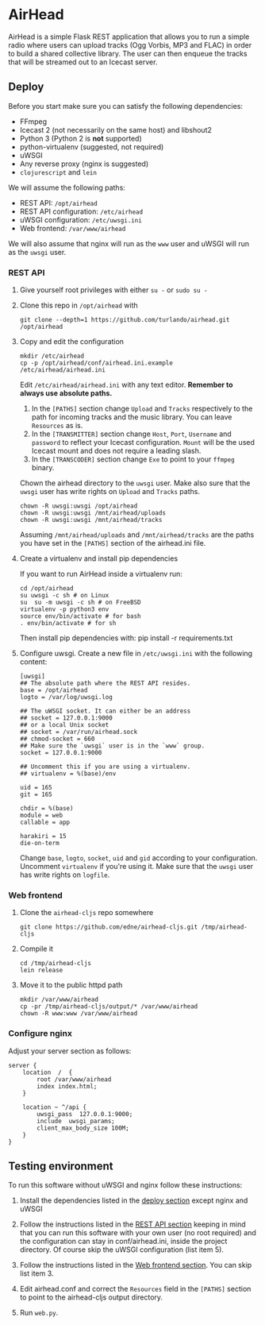# AirHead

AirHead is a simple Flask REST application that allows you to run a simple
radio where users can upload tracks (Ogg Vorbis, MP3 and FLAC) in order to
build a shared collective library. The user can then enqueue the tracks that
will be streamed out to an Icecast server.

## Deploy

Before you start make sure you can satisfy the following dependencies:

 * FFmpeg
 * Icecast 2 (not necessarily on the same host) and libshout2
 * Python 3 (Python 2 is **not** supported)
 * python-virtualenv (suggested, not required)
 * uWSGI
 * Any reverse proxy (nginx is suggested)
 * `clojurescript` and `lein`

We will assume the following paths:

 * REST API: `/opt/airhead`
 * REST API configuration: `/etc/airhead`
 * uWSGI configuration: `/etc/uwsgi.ini`
 * Web frontend: `/var/www/airhead`

We will also assume that nginx will run as the `www` user and uWSGI will run
as the `uwsgi` user.

### REST API

1. Give yourself root privileges with either `su -` or `sudo su -`

2. Clone this repo in `/opt/airhead` with

       git clone --depth=1 https://github.com/turlando/airhead.git /opt/airhead

3. Copy and edit the configuration

       mkdir /etc/airhead
       cp -p /opt/airhead/conf/airhead.ini.example /etc/airhead/airhead.ini

   Edit `/etc/airhead/airhead.ini` with any text editor.
   **Remember to always use absolute paths.**

   1. In the `[PATHS]` section change `Upload` and `Tracks` respectively to
      the path for incoming tracks and the music library. You can leave
      `Resources` as is.
   2. In the `[TRANSMITTER]` section change `Host`, `Port`, `Username` and
      `password` to reflect your Icecast configuration. `Mount` will be the
      used Icecast mount and does not require a leading slash.
   3. In the `[TRANSCODER]` section change `Exe` to point to your `ffmpeg`
      binary.

   Chown the airhead directory to the `uwsgi` user.
   Make also sure that the `uwsgi` user has write rights on `Upload` and
   `Tracks` paths.

       chown -R uwsgi:uwsgi /opt/airhead
       chown -R uwsgi:uwsgi /mnt/airhead/uploads
       chown -R uwsgi:uwsgi /mnt/airhead/tracks

    Assuming `/mnt/airhead/uploads` and `/mnt/airhead/tracks` are the paths
    you have set in the `[PATHS]` section of the airhead.ini file.

4. Create a virtualenv and install pip dependencies

   If you want to run AirHead inside a virtualenv run:

       cd /opt/airhead
       su uwsgi -c sh # on Linux
       su  su -m uwsgi -c sh # on FreeBSD
       virtualenv -p python3 env
       source env/bin/activate # for bash
       . env/bin/activate # for sh

   Then install pip dependencies with:
       pip install -r requirements.txt

5. Configure uwsgi. Create a new file in `/etc/uwsgi.ini` with the following
   content:

       [uwsgi]
       ## The absolute path where the REST API resides.
       base = /opt/airhead
       logto = /var/log/uwsgi.log
       
       ## The uWSGI socket. It can either be an address
       ## socket = 127.0.0.1:9000
       ## or a local Unix socket
       ## socket = /var/run/airhead.sock
       ## chmod-socket = 660
       ## Make sure the `uwsgi` user is in the `www` group.
       socket = 127.0.0.1:9000
       
       ## Uncomment this if you are using a virtualenv.
       ## virtualenv = %(base)/env
       
       uid = 165
       git = 165
       
       chdir = %(base)
       module = web
       callable = app
       
       harakiri = 15
       die-on-term

   Change `base`, `logto`, `socket`, `uid` and `gid` according to your
   configuration. Uncomment `virtualenv` if you're using it. Make sure that
   the `uwsgi` user has write rights on `logfile`.

### Web frontend

1. Clone the `airhead-cljs` repo somewhere

       git clone https://github.com/edne/airhead-cljs.git /tmp/airhead-cljs

2. Compile it

       cd /tmp/airhead-cljs
       lein release

3. Move it to the public httpd path

       mkdir /var/www/airhead
       cp -pr /tmp/airhead-cljs/output/* /var/www/airhead
       chown -R www:www /var/www/airhead

### Configure nginx

Adjust your server section as follows:

    server {
        location  /  {
            root /var/www/airhead
            index index.html;
        }
    
        location ~ ^/api {
            uwsgi_pass  127.0.0.1:9000;
            include  uwsgi_params;
            client_max_body_size 100M;
        }
    }

## Testing environment

To run this software without uWSGI and nginx follow these instructions:

1. Install the dependencies listed in the [deploy section](#deploy) except
   nginx and uWSGI

2. Follow the instructions listed in the [REST API section](#rest-api)
   keeping in mind that you can run this software with your own user (no root
   required) and the configuration can stay in conf/airhead.ini, inside the
   project directory. Of course skip the uWSGI configuration (list item 5).

3. Follow the instructions listed in the [Web frontend section](#web-frontend).
   You can skip list item 3.

4. Edit airhead.conf and correct the `Resources` field in the `[PATHS]` section
   to point to the airhead-cljs output directory.

4. Run `web.py`.
